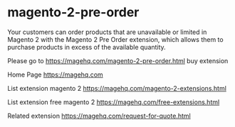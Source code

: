# magento-2-pre-order
Your customers can order products that are unavailable or limited in Magento 2 with the Magento 2 Pre Order extension, which allows them to purchase products in excess of the available quantity.

Please go to https://magehq.com/magento-2-pre-order.html buy extension

Home Page https://magehq.com

List extension magento 2 https://magehq.com/magento-2-extensions.html

List extension free magento 2 https://magehq.com/free-extensions.html

Related extension https://magehq.com/request-for-quote.html
